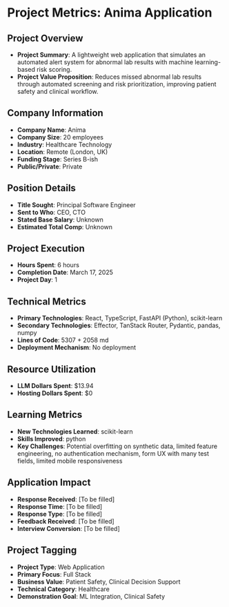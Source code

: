 # Project Metrics: Anima Application

## Project Overview
- **Project Summary**: A lightweight web application that simulates an automated alert system for abnormal lab results with machine learning-based risk scoring.
- **Project Value Proposition**: Reduces missed abnormal lab results through automated screening and risk prioritization, improving patient safety and clinical workflow.

## Company Information
- **Company Name**: Anima
- **Company Size**: 20 employees
- **Industry**: Healthcare Technology
- **Location**: Remote (London, UK)
- **Funding Stage**: Series B-ish
- **Public/Private**: Private

## Position Details
- **Title Sought**: Principal Software Engineer
- **Sent to Who**: CEO, CTO
- **Stated Base Salary**: Unknown
- **Estimated Total Comp**: Unknown

## Project Execution
- **Hours Spent**: 6 hours
- **Completion Date**: March 17, 2025
- **Project Day**: 1

## Technical Metrics
- **Primary Technologies**: React, TypeScript, FastAPI (Python), scikit-learn
- **Secondary Technologies**: Effector, TanStack Router, Pydantic, pandas, numpy
- **Lines of Code**: 5307 + 2058 md
- **Deployment Mechanism**: No deployment

## Resource Utilization
- **LLM Dollars Spent**: $13.94
- **Hosting Dollars Spent**: $0

## Learning Metrics
- **New Technologies Learned**: scikit-learn
- **Skills Improved**: python
- **Key Challenges**: Potential overfitting on synthetic data, limited feature engineering, no authentication mechanism, form UX with many test fields, limited mobile responsiveness

## Application Impact
- **Response Received**: [To be filled]
- **Response Time**: [To be filled]
- **Response Type**: [To be filled]
- **Feedback Received**: [To be filled]
- **Interview Conversion**: [To be filled]

## Project Tagging
- **Project Type**: Web Application
- **Primary Focus**: Full Stack
- **Business Value**: Patient Safety, Clinical Decision Support
- **Technical Category**: Healthcare
- **Demonstration Goal**: ML Integration, Clinical Safety